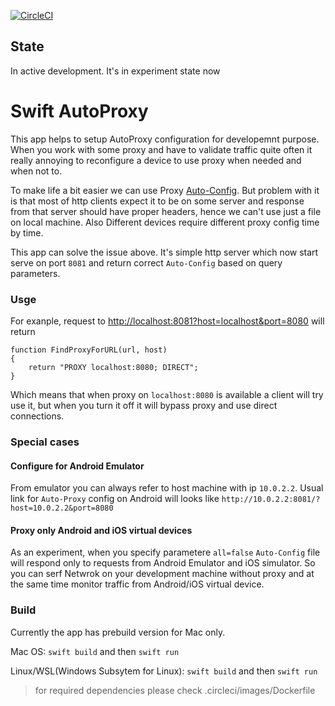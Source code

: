 [![CircleCI](https://circleci.com/gh/yamsergey/swift-autoproxy.svg?style=svg)](https://circleci.com/gh/yamsergey/swift-autoproxy)

## State 
In active development. It's in experiment state now

# Swift AutoProxy

This app helps to setup AutoProxy configuration for developemnt purpose.
When you work with some proxy and have to validate traffic quite often it really annoying to reconfigure a device to use proxy when needed and when not to.

To make life a bit easier we can use Proxy [Auto-Config](https://en.wikipedia.org/wiki/Proxy_auto-config). But problem with it is that most of http clients expect it to be on some server and response from that server should have proper headers, hence we can't use just a file on local machine.  Also Different devices require different proxy config time by time.

This app can solve the issue above. It's simple http server which now start serve on port `8081` and return correct `Auto-Config` based on query parameters.

### Usge 

For exanple, request to [http://localhost:8081?host=localhost&port=8080](http://localhost:8081/?host=localhost&port=8080) will return
```
function FindProxyForURL(url, host)
{
    return "PROXY localhost:8080; DIRECT";
}

```

Which means that when proxy on `localhost:8080` is available a client will try use it, but when you turn it off it will bypass proxy and use direct connections.

### Special cases

#### Configure for Android Emulator
From emulator you can always refer to host machine with ip `10.0.2.2`. Usual link for `Auto-Proxy` config on Android will looks like `http://10.0.2.2:8081/?host=10.0.2.2&port=8080` 

#### Proxy only Android and iOS virtual devices
As an experiment, when you specify parametere `all=false` `Auto-Config` file will respond only to requests from Android  Emulator and iOS simulator. So you can serf Netwrok on your development machine without proxy and at the same time monitor traffic from Android/iOS virtual device.


### Build

Currently the app has prebuild version for Mac only.

Mac OS:
`swift build` and then `swift run`

Linux/WSL(Windows Subsytem for Linux):
`swift build` and then `swift run`
> for required dependencies please check .circleci/images/Dockerfile 
